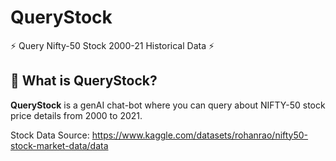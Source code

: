 # QueryStock

⚡ Query Nifty-50 Stock 2000-21 Historical Data ⚡

## 🤔 What is QueryStock?

**QueryStock** is a genAI chat-bot where you can query about NIFTY-50 stock price details from 2000 to 2021.

Stock Data Source: https://www.kaggle.com/datasets/rohanrao/nifty50-stock-market-data/data 


